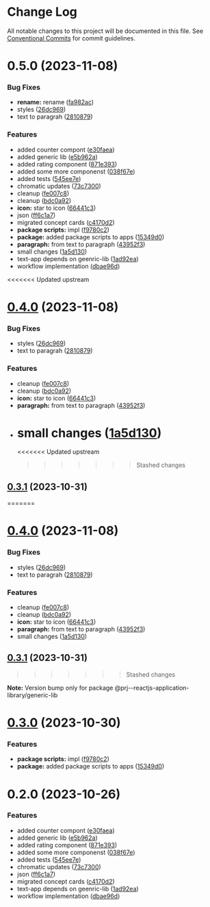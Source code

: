 # Change Log

All notable changes to this project will be documented in this file.
See [Conventional Commits](https://conventionalcommits.org) for commit guidelines.

# 0.5.0 (2023-11-08)

### Bug Fixes

-   **rename:** rename ([fa982ac](https://github.com/paulAlexSerban/prj--reactjs-application-library/commit/fa982ac05c386e2f9563611d754b73bc08b54894))
-   styles ([26dc969](https://github.com/paulAlexSerban/prj--reactjs-application-library/commit/26dc969af330dda8d62faf01cd1de9e6ece542fd))
-   text to paragrah ([2810879](https://github.com/paulAlexSerban/prj--reactjs-application-library/commit/281087955ac65839d57aa3cea483864a56d8430c))

### Features

-   added counter compont ([e30faea](https://github.com/paulAlexSerban/prj--reactjs-application-library/commit/e30faeaa5dcfcb048205dcd92b5ef57000c47acc))
-   added generic lib ([e5b962a](https://github.com/paulAlexSerban/prj--reactjs-application-library/commit/e5b962a209542ee8b6a220a2b7dcb7735b014ea7))
-   added rating component ([871e393](https://github.com/paulAlexSerban/prj--reactjs-application-library/commit/871e393f0f2132d22529487a60eaa1bb9dd03432))
-   added some more componenst ([038f67e](https://github.com/paulAlexSerban/prj--reactjs-application-library/commit/038f67e70a49d759d0cefca505eb721ff9e6220e))
-   added tests ([545ee7e](https://github.com/paulAlexSerban/prj--reactjs-application-library/commit/545ee7ed79bb6c88ebbb863c143fd949c548bda4))
-   chromatic updates ([73c7300](https://github.com/paulAlexSerban/prj--reactjs-application-library/commit/73c730043a99e4c89ce32ff79b614fde9b945146))
-   cleanup ([fe007c8](https://github.com/paulAlexSerban/prj--reactjs-application-library/commit/fe007c8c6119a0a7f875b185dfd586117dc24fbe))
-   cleanup ([bdc0a92](https://github.com/paulAlexSerban/prj--reactjs-application-library/commit/bdc0a92044bd5b3691ec5f56c9ea2f86e3a7802e))
-   **icon:** star to icon ([66441c3](https://github.com/paulAlexSerban/prj--reactjs-application-library/commit/66441c346c41da6de5139894558be64060a0206c))
-   json ([ff6c1a7](https://github.com/paulAlexSerban/prj--reactjs-application-library/commit/ff6c1a7c419f4e66511235803ec26a9db5a85314))
-   migrated concept cards ([c4170d2](https://github.com/paulAlexSerban/prj--reactjs-application-library/commit/c4170d2130e71d04e587acd0f9a4f1becef4d0b3))
-   **package scripts:** impl ([f9780c2](https://github.com/paulAlexSerban/prj--reactjs-application-library/commit/f9780c2896d185c8adf83f5af0782939e799b430))
-   **package:** added package scripts to apps ([15349d0](https://github.com/paulAlexSerban/prj--reactjs-application-library/commit/15349d0e3d3eac4222a99a42b28d4d67b764557f))
-   **paragraph:** from text to paragraph ([43952f3](https://github.com/paulAlexSerban/prj--reactjs-application-library/commit/43952f31ec26c6e1fefd16513e1053fe5b857345))
-   small changes ([1a5d130](https://github.com/paulAlexSerban/prj--reactjs-application-library/commit/1a5d13041cf20d26020764e5df258eec0a23dc3f))
-   text-app depends on geenric-lib ([1ad92ea](https://github.com/paulAlexSerban/prj--reactjs-application-library/commit/1ad92eaae9a45363ffd4876bf89218c87f798de0))
-   workflow implementation ([dbae96d](https://github.com/paulAlexSerban/prj--reactjs-application-library/commit/dbae96dfe108f8a2638051cb727efc6b86b606d4))

<<<<<<< Updated upstream

# [0.4.0](https://github.com/paulAlexSerban/prj--reactjs-component-lib/compare/@prj--reactjs-component-lib/generic-lib@0.3.1...@prj--reactjs-component-lib/generic-lib@0.4.0) (2023-11-08)

### Bug Fixes

-   styles ([26dc969](https://github.com/paulAlexSerban/prj--reactjs-component-lib/commit/26dc969af330dda8d62faf01cd1de9e6ece542fd))
-   text to paragrah ([2810879](https://github.com/paulAlexSerban/prj--reactjs-component-lib/commit/281087955ac65839d57aa3cea483864a56d8430c))

### Features

-   cleanup ([fe007c8](https://github.com/paulAlexSerban/prj--reactjs-component-lib/commit/fe007c8c6119a0a7f875b185dfd586117dc24fbe))
-   cleanup ([bdc0a92](https://github.com/paulAlexSerban/prj--reactjs-component-lib/commit/bdc0a92044bd5b3691ec5f56c9ea2f86e3a7802e))
-   **icon:** star to icon ([66441c3](https://github.com/paulAlexSerban/prj--reactjs-component-lib/commit/66441c346c41da6de5139894558be64060a0206c))
-   **paragraph:** from text to paragraph ([43952f3](https://github.com/paulAlexSerban/prj--reactjs-component-lib/commit/43952f31ec26c6e1fefd16513e1053fe5b857345))
-   # small changes ([1a5d130](https://github.com/paulAlexSerban/prj--reactjs-component-lib/commit/1a5d13041cf20d26020764e5df258eec0a23dc3f))
    <<<<<<< Updated upstream
    > > > > > > > Stashed changes

## [0.3.1](https://github.com/paulAlexSerban/prj--reactjs-component-lib/compare/@prj--reactjs-component-lib/generic-lib@0.3.0...@prj--reactjs-component-lib/generic-lib@0.3.1) (2023-10-31)

=======

# [0.4.0](https://github.com/paulAlexSerban/prj--reactjs-application-library/compare/@prj--reactjs-application-library/generic-lib@0.3.1...@prj--reactjs-application-library/generic-lib@0.4.0) (2023-11-08)

### Bug Fixes

-   styles ([26dc969](https://github.com/paulAlexSerban/prj--reactjs-application-library/commit/26dc969af330dda8d62faf01cd1de9e6ece542fd))
-   text to paragrah ([2810879](https://github.com/paulAlexSerban/prj--reactjs-application-library/commit/281087955ac65839d57aa3cea483864a56d8430c))

### Features

-   cleanup ([fe007c8](https://github.com/paulAlexSerban/prj--reactjs-application-library/commit/fe007c8c6119a0a7f875b185dfd586117dc24fbe))
-   cleanup ([bdc0a92](https://github.com/paulAlexSerban/prj--reactjs-application-library/commit/bdc0a92044bd5b3691ec5f56c9ea2f86e3a7802e))
-   **icon:** star to icon ([66441c3](https://github.com/paulAlexSerban/prj--reactjs-application-library/commit/66441c346c41da6de5139894558be64060a0206c))
-   **paragraph:** from text to paragraph ([43952f3](https://github.com/paulAlexSerban/prj--reactjs-application-library/commit/43952f31ec26c6e1fefd16513e1053fe5b857345))
-   small changes ([1a5d130](https://github.com/paulAlexSerban/prj--reactjs-application-library/commit/1a5d13041cf20d26020764e5df258eec0a23dc3f))

## [0.3.1](https://github.com/paulAlexSerban/prj--reactjs-application-library/compare/@prj--reactjs-application-library/generic-lib@0.3.0...@prj--reactjs-application-library/generic-lib@0.3.1) (2023-10-31)

> > > > > > > Stashed changes

**Note:** Version bump only for package @prj--reactjs-application-library/generic-lib

# [0.3.0](https://github.com/paulAlexSerban/prj--reactjs-application-library/compare/@prj--reactjs-application-library/generic-lib@0.2.0...@prj--reactjs-application-library/generic-lib@0.3.0) (2023-10-30)

### Features

-   **package scripts:** impl ([f9780c2](https://github.com/paulAlexSerban/prj--reactjs-application-library/commit/f9780c2896d185c8adf83f5af0782939e799b430))
-   **package:** added package scripts to apps ([15349d0](https://github.com/paulAlexSerban/prj--reactjs-application-library/commit/15349d0e3d3eac4222a99a42b28d4d67b764557f))

# 0.2.0 (2023-10-26)

### Features

-   added counter compont ([e30faea](https://github.com/paulAlexSerban/prj--reactjs-application-library/commit/e30faeaa5dcfcb048205dcd92b5ef57000c47acc))
-   added generic lib ([e5b962a](https://github.com/paulAlexSerban/prj--reactjs-application-library/commit/e5b962a209542ee8b6a220a2b7dcb7735b014ea7))
-   added rating component ([871e393](https://github.com/paulAlexSerban/prj--reactjs-application-library/commit/871e393f0f2132d22529487a60eaa1bb9dd03432))
-   added some more componenst ([038f67e](https://github.com/paulAlexSerban/prj--reactjs-application-library/commit/038f67e70a49d759d0cefca505eb721ff9e6220e))
-   added tests ([545ee7e](https://github.com/paulAlexSerban/prj--reactjs-application-library/commit/545ee7ed79bb6c88ebbb863c143fd949c548bda4))
-   chromatic updates ([73c7300](https://github.com/paulAlexSerban/prj--reactjs-application-library/commit/73c730043a99e4c89ce32ff79b614fde9b945146))
-   json ([ff6c1a7](https://github.com/paulAlexSerban/prj--reactjs-application-library/commit/ff6c1a7c419f4e66511235803ec26a9db5a85314))
-   migrated concept cards ([c4170d2](https://github.com/paulAlexSerban/prj--reactjs-application-library/commit/c4170d2130e71d04e587acd0f9a4f1becef4d0b3))
-   text-app depends on geenric-lib ([1ad92ea](https://github.com/paulAlexSerban/prj--reactjs-application-library/commit/1ad92eaae9a45363ffd4876bf89218c87f798de0))
-   workflow implementation ([dbae96d](https://github.com/paulAlexSerban/prj--reactjs-application-library/commit/dbae96dfe108f8a2638051cb727efc6b86b606d4))

